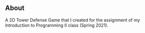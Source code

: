 ## About

A 2D Tower Defense Game that I created for the assignment of my Introduction to Programming II class (Spring 2021).
